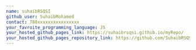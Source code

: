 ```yaml
---
name: suhaibRSQSI
github_user: SuhaibMohamed
contact: 788xxxxxxxxxxxxxxxx
your_favroite_programming_language: JS
your_hosted_github_pages_link: https://suhaibrsqsi.github.io/myRepo/
your_hosted_github_pages_repository_link: https://github.com/SuhaibRSQSI/myRepo
---
```

